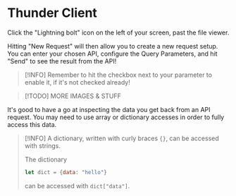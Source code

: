 # Thunder Client

Click the "Lightning bolt" icon on the left of your screen, past the file viewer.

Hitting "New Request" will then allow you to create a new request setup. You can enter your chosen API, configure the Query Parameters, and hit "Send" to see the result from the API!

> [!INFO]
> Remember to hit the checkbox next to your parameter to enable it, if it's not checked already!


> [!TODO]
> MORE IMAGES & STUFF


It's good to have a go at inspecting the data you get back from an API request. You may need to use array or dictionary accesses in order to fully access this data.

> [!INFO]
> A dictionary, written with curly braces `{}`, can be accessed with strings.
>
> The dictionary
> ```js
> let dict = {data: "hello"}
> ```
> can be accessed with `dict["data"]`.
